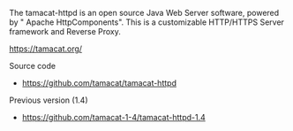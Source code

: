 The tamacat-httpd is an open source Java Web Server software, powered by " Apache HttpComponents".
This is a customizable HTTP/HTTPS Server framework and Reverse Proxy.

https://tamacat.org/

Source code
* https://github.com/tamacat/tamacat-httpd


Previous version (1.4)
* https://github.com/tamacat-1-4/tamacat-httpd-1.4
